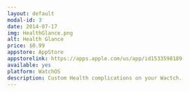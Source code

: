 ```yaml
---
layout: default
modal-id: 3
date: 2014-07-17
img: HealthGlance.png
alt: Health Glance
price: $0.99
appstore: AppStore
appstorelink: https://apps.apple.com/us/app/id1533598189
available: yes
platform: WatchOS
description: Custom Health complications on your Wactch.
---
```

